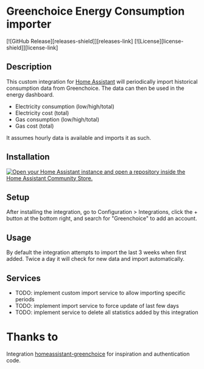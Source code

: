 # Greenchoice Energy Consumption importer

[![GitHub Release][releases-shield]][releases-link]
[![License][license-shield]][license-link]

## Description

This custom integration for [Home Assistant](https://www.home-assistant.io/) will periodically import historical consumption data from Greenchoice.
The data can then be used in the energy dashboard.

- Electricity consumption (low/high/total)
- Electricity cost (total)
- Gas consumption (low/high/total)
- Gas cost (total)

It assumes hourly data is available and imports it as such.

## Installation

[![Open your Home Assistant instance and open a repository inside the Home Assistant Community Store.](https://my.home-assistant.io/badges/hacs_repository.svg)](https://my.home-assistant.io/redirect/hacs_repository/?owner=FabioGNR&repository=home-assistant-greenchoice-hourly)

## Setup

After installing the integration, go to Configuration > Integrations, click the + button at the bottom right, and search for "Greenchoice" to add an account.

## Usage

By default the integration attempts to import the last 3 weeks when first added. Twice a day it will check for new data and import automatically.

## Services

- TODO: implement custom import service to allow importing specific periods
- TODO: implement import service to force update of last few days
- TODO: implement service to delete all statistics added by this integration

# Thanks to

Integration [homeassistant-greenchoice](https://github.com/barisdemirdelen/homeassistant-greenchoice) for inspiration and authentication code.
